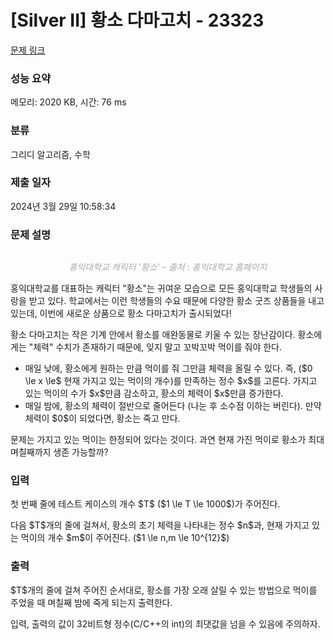 # [Silver II] 황소 다마고치 - 23323 

[문제 링크](https://www.acmicpc.net/problem/23323) 

### 성능 요약

메모리: 2020 KB, 시간: 76 ms

### 분류

그리디 알고리즘, 수학

### 제출 일자

2024년 3월 29일 10:58:34

### 문제 설명

<p style="text-align: center;"><img alt="" src="https://upload.acmicpc.net/c1ba83ca-8e21-4fa4-b5b5-ceb5ebdf559d/-/preview/"></p>

<p style="color: rgb(170, 170, 170); font-style: italic; text-align: center;">홍익대학교 캐릭터 '황소' - 출처 : 홍익대학교 홈페이지</p>

<p>홍익대학교를 대표하는 캐릭터 "황소"는 귀여운 모습으로 모든 홍익대학교 학생들의 사랑을 받고 있다. 학교에서는 이런 학생들의 수요 때문에 다양한 황소 굿즈 상품들을 내고 있는데, 이번에 새로운 상품으로 황소 다마고치가 출시되었다!  </p>

<p>황소 다마고치는 작은 기계 안에서 황소를 애완동물로 키울 수 있는 장난감이다. 황소에게는 "체력" 수치가 존재하기 때문에, 잊지 말고 꼬박꼬박 먹이를 줘야 한다. </p>

<ul>
	<li>매일 낮에, 황소에게 원하는 만큼 먹이를 줘 그만큼 체력을 올릴 수 있다. 즉, ($0 \le x \le$ 현재 가지고 있는 먹이의 개수)를 만족하는 정수 $x$를 고른다. 가지고 있는 먹이의 수가 $x$만큼 감소하고, 황소의 체력이 $x$만큼 증가한다.</li>
	<li>매일 밤에, 황소의 체력이 절반으로 줄어든다 (나눈 후 소수점 이하는 버린다). 만약 체력이 $0$이 되었다면, 황소는 죽고 만다.</li>
</ul>

<p>문제는 가지고 있는 먹이는 한정되어 있다는 것이다. 과연 현재 가진 먹이로 황소가 최대 며칠째까지 생존 가능할까?</p>

### 입력 

 <p>첫 번째 줄에 테스트 케이스의 개수 $T$ ($1 \le T \le 1000$)가 주어진다.</p>

<p>다음 $T$개의 줄에 걸쳐서, 황소의 초기 체력을 나타내는 정수 $n$과, 현재 가지고 있는 먹이의 개수 $m$이 주어진다. ($1 \le n,m \le 10^{12}$)</p>

### 출력 

 <p>$T$개의 줄에 걸쳐 주어진 순서대로, 황소를 가장 오래 살릴 수 있는 방법으로 먹이를 주었을 때 며칠째 밤에 죽게 되는지 출력한다.</p>

<p>입력, 출력의 값이 32비트형 정수(C/C++의 int)의 최댓값을 넘을 수 있음에 주의하자.</p>

